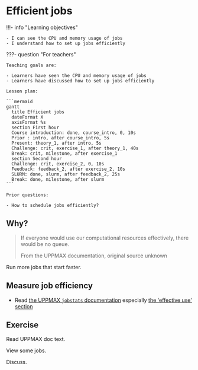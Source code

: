# Efficient jobs

!!!- info "Learning objectives"

    - I can see the CPU and memory usage of jobs
    - I understand how to set up jobs efficiently

???- question "For teachers"

    Teaching goals are:

    - Learners have seen the CPU and memory usage of jobs
    - Learners have discussed how to set up jobs efficiently

    Lesson plan:

    ```mermaid
    gantt
      title Efficient jobs
      dateFormat X
      axisFormat %s
      section First hour
      Course introduction: done, course_intro, 0, 10s
      Prior : intro, after course_intro, 5s
      Present: theory_1, after intro, 5s
      Challenge: crit, exercise_1, after theory_1, 40s
      Break: crit, milestone, after exercise_1
      section Second hour
      Challenge: crit, exercise_2, 0, 10s
      Feedback: feedback_2, after exercise_2, 10s
      SLURM: done, slurm, after feedback_2, 25s
      Break: done, milestone, after slurm
    ```

    Prior questions:

    - How to schedule jobs efficiently?


## Why?

> If everyone would use our computational resources effectively,
> there would be no queue.
>
> From the UPPMAX documentation, original source unknown

Run more jobs that start faster.

## Measure job efficiency

- Read [the UPPMAX `jobstats` documentation](https://docs.uppmax.uu.se/software/jobstats/)
  especially [the 'effective use' section](https://docs.uppmax.uu.se/software/jobstats/#efficient-use)


## Exercise

Read UPPMAX doc text.

View some jobs.

Discuss.

